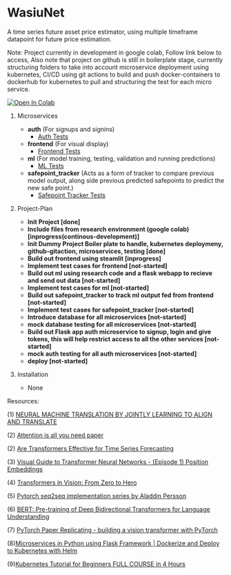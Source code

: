 # WasiuNet
A time series future asset price estimator, using multiple timeframe datapoint for future price estimation.

Note: Project currently in development in google colab, Follow link below to access, Also note that project on github is still in boilerplate stage, currently structuring folders to take into account microservice deployment using kubernetes, CI/CD using git actions to build and push docker-containers to dockerhub for kubernetes to pull and structuring the test for each micro service.

[![Open In Colab](https://colab.research.google.com/assets/colab-badge.svg)](https://drive.google.com/file/d/1Nm_8_5firMCZ3w-A0y-AdrE2g0VBJT4d/view?usp=sharing)

1. Microservices 
    - **auth** (For signups and signins)
        - [Auth Tests](auth/tests)
    - **frontend** (For visual display)
        - [Frontend Tests](frontend/tests)
    - **ml** (For model training, testing, validation and running predictions)
        - [ML Tests](ml/tests)
    - **safepoint_tracker** (Acts as a form of tracker to compare previous model output, along side previous predicted safepoints to predict the new safe point.) 
        - [Safepoint Tracker Tests](safepoint_tracker/tests)
    
2. Project-Plan
    - **Init Project [done]**
    - **Include files from research environment (google colab) [inprogress(continous-development)]**
    - **Init Dummy Project Boiler plate to handle, kubernetes deploymeny, github-gitaction, microservices, testing [done]**
    - **Build out frontend using steamlit [inprogress]**
    - **Implement test cases for frontend [not-started]**
    - **Build out ml using research code and a flask webapp to recieve and send out data [not-started]**
    - **Implement test cases for ml [not-started]**
    - **Build out safepoint_tracker to track ml output fed from frontend [not-started]**
    - **Implement test cases for safepoint_tracker [not-started]**
    - **Introduce database for all microservices [not-started]**
    - **mock database testing for all microservices [not-started]**
    - **Build out Flask app auth microservice to signup, login and give tokens, this will help restrict access to all the other services [not-started]**
    - **mock auth testing for all auth microservices [not-started]**
    - **deploy [not-started]**

3. Installation
    - None

Resources:

(1) [NEURAL MACHINE TRANSLATION BY JOINTLY LEARNING TO ALIGN AND TRANSLATE](https://arxiv.org/pdf/1409.0473.pdf)

(2) [Attention is all you need paper](https://arxiv.org/pdf/1706.03762.pdf)

(2) [Are Transformers Effective for Time Series Forecasting](https://arxiv.org/pdf/2205.13504.pdf)

(3) [Visual Guide to Transformer Neural Networks - (Episode 1) Position Embeddings](https://www.youtube.com/watch?v=dichIcUZfOw)

(4) [Transformers in Vision: From Zero to Hero](https://www.youtube.com/watch?v=J-utjBdLCTo)

(5) [Pytorch seq2seq implementation series by Aladdin Persson](https://www.youtube.com/redirect?event=video_description&redir_token=QUFFLUhqbnM2SXZwZTFfbG1FZkN2RXVsemYySlNJa2kxd3xBQ3Jtc0ttbUoySDNmbGF4V2d6WS0xWTZQOG1SUlBvMzZ1STd6MzhJTWJhM3JOZ0kxU0FCRGlWS2k1VFBQako5TkNHaURySVlSSU1Sa3pOR0wwai1sV1JGcV85UDdpTV9xRGs3SldMdm9reTBTQWVoalZwSFd6dw&q=https%3A%2F%2Fgithub.com%2Faladdinpersson%2FMachine-Learning-Collection&v=U0s0f995w14)

(6) [BERT: Pre-training of Deep Bidirectional Transformers for Language Understanding](https://arxiv.org/pdf/1810.04805.pdf)

(7) [PyTorch Paper Replicating - building a vision transformer with PyTorch](https://youtu.be/tjpW_BY8y3g)

(8)[Microservices in Python using Flask Framework | Dockerize and Deploy to Kubernetes with Helm](https://www.youtube.com/watch?v=SdTzwYmsgoU&list=PL8klaCXyIuQ4RYLGVJUO_iOkmumkXKjPY&index=2)

(9)[Kubernetes Tutorial for Beginners FULL COURSE in 4 Hours](https://www.youtube.com/watch?v=X48VuDVv0do)